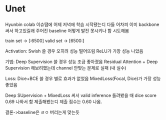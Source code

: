 # Unet

###
Hyunbin
colab 이슈땜에 어제 저녁에 학습 시작됐는디 다들 어차피 이미 backbone 써서 하고있길래 주어진 baseline 어떻게 발전 못시키나 함 시도해봄

train set -> [:6500]
valid set -> [6500:]

Activation: 
Swish 쓸 경우 오히려 성능 떨어뜨림
ReLU가 가장 성능 나았음

기법:
Deep Supervision 쓸 경우 성능 조금 좋아졌음
Residual Attention + Deep Supervision 해보려했는데 channel 안맞는 문제로 실패 (내 실수)

Loss:
Dice+BCE 쓸 경우 별로 효과가 없었음
MixedLoss(Focal, Dice)가 가장 성능 좋았음

Deep SUpervision + MixedLoss 써서 valid inference 돌려봤을 때 dice score 0.69 나와서 함 제출해봤는디 제출 점수는 0.60 나옴.

결론->baseline은 ㄹㅇ 버리는게 맞는듯
###
